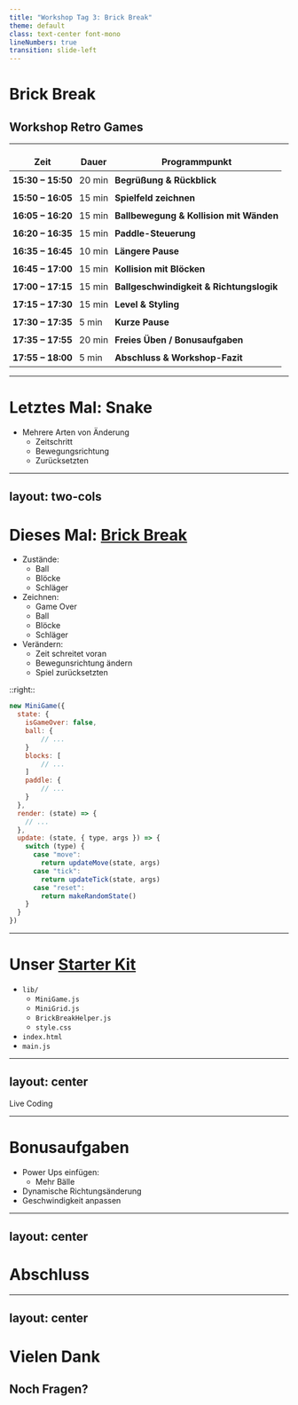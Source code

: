 ```yaml
---
title: "Workshop Tag 3: Brick Break"
theme: default
class: text-center font-mono
lineNumbers: true
transition: slide-left
---
```


# Brick Break
## Workshop Retro Games

---

<style>
table td,
table th {
  padding: 6px !important;
  border: none !important;
}

table {
  border-collapse: collapse;
}
</style>

| Zeit              | Dauer  | Programmpunkt                                                                                                                                                    |
| ----------------- | ------ | ---------------------------------------------------------------------------------------------------------------------------------------------------------------- |
| **15:30 – 15:50** | 20 min | **Begrüßung & Rückblick**         |
| **15:50 – 16:05** | 15 min | **Spielfeld zeichnen**                                                           |
| **16:05 – 16:20** | 15 min | **Ballbewegung & Kollision mit Wänden**                                                            |
| **16:20 – 16:35** | 15 min | **Paddle-Steuerung**                                                       |
| **16:35 – 16:45** | 10 min | **Längere Pause**                                                                                                                                              |
| **16:45 – 17:00** | 15 min | **Kollision mit Blöcken**                                                                                            |
| **17:00 – 17:15** | 15 min | **Ballgeschwindigkeit & Richtungslogik**                                          |
| **17:15 – 17:30** | 15 min | **Level & Styling**                                                                             |
| **17:30 – 17:35** | 5 min  | **Kurze Pause**                                                                                                                                                |
| **17:35 – 17:55** | 20 min | **Freies Üben / Bonusaufgaben** |
| **17:55 – 18:00** | 5 min  | **Abschluss & Workshop-Fazit**                                                                            |

---

# Letztes Mal: Snake
- Mehrere Arten von Änderung
  - Zeitschritt
  - Bewegungsrichtung
  - Zurücksetzten


---
layout: two-cols
---

# Dieses Mal: <a href="./example.html">Brick Break</a>
<v-clicks>

- Zustände:
  - Ball
  - Blöcke
  - Schläger
- Zeichnen:
  - Game Over
  - Ball
  - Blöcke
  - Schläger
- Verändern:
  - Zeit schreitet voran
  - Bewegunsrichtung ändern
  - Spiel zurücksetzten

</v-clicks>

::right::

<v-clicks>

```js
new MiniGame({
  state: {
    isGameOver: false,
    ball: {
        // ...
    }
    blocks: [
        // ...
    ]
    paddle: {
        // ...
    }
  },
  render: (state) => {
    // ...
  },
  update: (state, { type, args }) => {
    switch (type) {
      case "move":
        return updateMove(state, args)
      case "tick":
        return updateTick(state, args)
      case "reset":
        return makeRandomState()
    }
  }
})
```

</v-clicks>

---

# Unser <a href="https://github.com/RS-Software-Dev/workshop-retro-games/releases/latest">Starter Kit</a>

- `lib/`
  - `MiniGame.js`
  - `MiniGrid.js` 
  - `BrickBreakHelper.js` 
  - `style.css`
- `index.html`
- `main.js`



---
layout: center
---

Live Coding


---

# Bonusaufgaben
- Power Ups einfügen:
  - Mehr Bälle
- Dynamische Richtungsänderung
- Geschwindigkeit anpassen

---
layout: center
---

# Abschluss

---
layout: center
---

# Vielen Dank
## Noch Fragen?